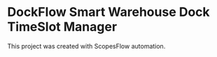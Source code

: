 # DockFlow Smart Warehouse Dock TimeSlot Manager

This project was created with ScopesFlow automation.

